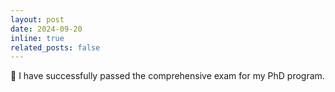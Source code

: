 ```yaml
---
layout: post
date: 2024-09-20
inline: true
related_posts: false
---
```

🎉 I have successfully passed the comprehensive exam for my PhD program.
